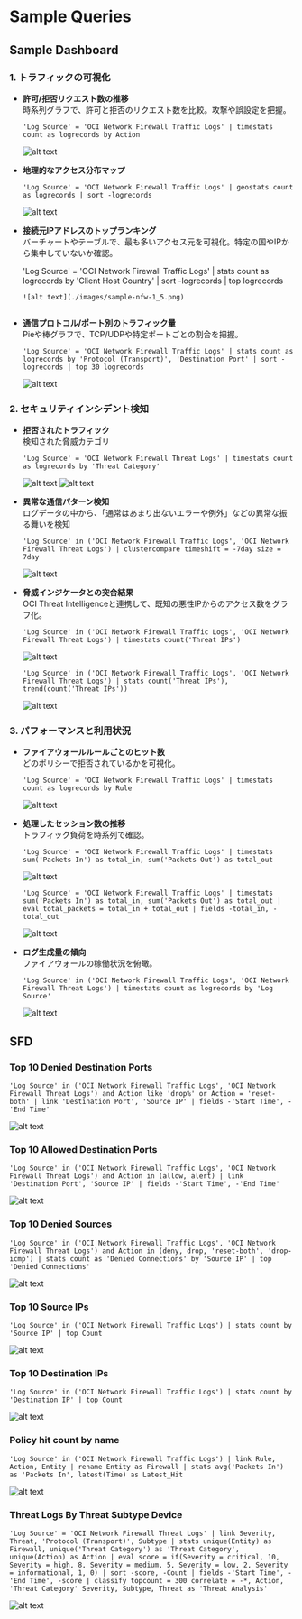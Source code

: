 # Sample Queries
## Sample Dashboard
### 1. トラフィックの可視化

- **許可/拒否リクエスト数の推移**  
    時系列グラフで、許可と拒否のリクエスト数を比較。攻撃や誤設定を把握。
    ```
    'Log Source' = 'OCI Network Firewall Traffic Logs' | timestats count as logrecords by Action
    ```
    ![alt text](./images/sample-nfw-1_1.png)


- **地理的なアクセス分布マップ**
    ```
    'Log Source' = 'OCI Network Firewall Traffic Logs' | geostats count as logrecords | sort -logrecords
    ```
    ![alt text](./images/sample-nfw-1_2.png)


- **接続元IPアドレスのトップランキング**  
    バーチャートやテーブルで、最も多いアクセス元を可視化。特定の国やIPから集中していないか確認。

    'Log Source' = 'OCI Network Firewall Traffic Logs' | stats count as logrecords by 'Client Host Country' | sort -logrecords | top logrecords
    ```
    ![alt text](./images/sample-nfw-1_5.png)


- **通信プロトコル/ポート別のトラフィック量**  
    Pieや棒グラフで、TCP/UDPや特定ポートごとの割合を把握。
    ```
    'Log Source' = 'OCI Network Firewall Traffic Logs' | stats count as logrecords by 'Protocol (Transport)', 'Destination Port' | sort -logrecords | top 30 logrecords
    ```
    ![alt text](./images/sample-nfw-1_6.png)



### 2. セキュリティインシデント検知

- **拒否されたトラフィック**  
    検知された脅威カテゴリ
    ```
    'Log Source' = 'OCI Network Firewall Threat Logs' | timestats count as logrecords by 'Threat Category'
    ```
    ![alt text](./images/sample-nfw-2_2.png)
    ![alt text](./images/sample-nfw-2_3.png)


- **異常な通信パターン検知**  
    ログデータの中から、「通常はあまり出ないエラーや例外」などの異常な振る舞いを検知
    ```
    'Log Source' in ('OCI Network Firewall Traffic Logs', 'OCI Network Firewall Threat Logs') | clustercompare timeshift = -7day size = 7day
    ```
    ![alt text](./images/sample-nfw-2_4.png)


- **脅威インジケータとの突合結果**  
    OCI Threat Intelligenceと連携して、既知の悪性IPからのアクセス数をグラフ化。
    ```
    'Log Source' in ('OCI Network Firewall Traffic Logs', 'OCI Network Firewall Threat Logs') | timestats count('Threat IPs')
    ```
    ![alt text](./images/sample-nfw-2_5.png)

    ```
    'Log Source' in ('OCI Network Firewall Traffic Logs', 'OCI Network Firewall Threat Logs') | stats count('Threat IPs'), trend(count('Threat IPs'))
    ```
    ![alt text](./images/sample-nfw-2_6.png)



### 3. パフォーマンスと利用状況

- **ファイアウォールルールごとのヒット数**  
    どのポリシーで拒否されているかを可視化。
    ```
    'Log Source' = 'OCI Network Firewall Traffic Logs' | timestats count as logrecords by Rule
    ```
    ![alt text](./images/sample-nfw-3_1.png)


- **処理したセッション数の推移**  
    トラフィック負荷を時系列で確認。
    ```
    'Log Source' = 'OCI Network Firewall Traffic Logs' | timestats sum('Packets In') as total_in, sum('Packets Out') as total_out
    ```
    ![alt text](./images/sample-nfw-3_2.png)

    ```
    'Log Source' = 'OCI Network Firewall Traffic Logs' | timestats sum('Packets In') as total_in, sum('Packets Out') as total_out | eval total_packets = total_in + total_out | fields -total_in, -total_out
    ```
    ![alt text](./images/sample-nfw-3_3.png)


- **ログ生成量の傾向**  
    ファイアウォールの稼働状況を俯瞰。
    ```
    'Log Source' in ('OCI Network Firewall Traffic Logs', 'OCI Network Firewall Threat Logs') | timestats count as logrecords by 'Log Source'
    ```

    ![alt text](./images/sample-nfw-3_4.png)



## SFD
### Top 10 Denied Destination Ports

```
'Log Source' in ('OCI Network Firewall Traffic Logs', 'OCI Network Firewall Threat Logs') and Action like 'drop%' or Action = 'reset-both' | link 'Destination Port', 'Source IP' | fields -'Start Time', -'End Time'
```

![alt text](./images/sfd-top10DeniedDestinationPorts.png)


### Top 10 Allowed Destination Ports
```
'Log Source' in ('OCI Network Firewall Traffic Logs', 'OCI Network Firewall Threat Logs') and Action in (allow, alert) | link 'Destination Port', 'Source IP' | fields -'Start Time', -'End Time'
```

![alt text](./images/sfd-top10AllowedDesticationPorts.png)


### Top 10 Denied Sources
```
'Log Source' in ('OCI Network Firewall Traffic Logs', 'OCI Network Firewall Threat Logs') and Action in (deny, drop, 'reset-both', 'drop-icmp') | stats count as 'Denied Connections' by 'Source IP' | top 'Denied Connections'
```

![alt text](./images/sfd-top10DeniedSources.png)


### Top 10 Source IPs
```
'Log Source' in ('OCI Network Firewall Traffic Logs') | stats count by 'Source IP' | top Count
```

![alt text](./images/sfd-top10SourceIps.png)


### Top 10 Destination IPs
```
'Log Source' in ('OCI Network Firewall Traffic Logs') | stats count by 'Destination IP' | top Count
```

![alt text](./images/sfd-top10DestinationIps.png)


### Policy hit count by name
```
'Log Source' in ('OCI Network Firewall Traffic Logs') | link Rule, Action, Entity | rename Entity as Firewall | stats avg('Packets In') as 'Packets In', latest(Time) as Latest_Hit
```
![alt text](./images/sfd-policyHitCountByName.png)


### Threat Logs By Threat Subtype Device
```
'Log Source' = 'OCI Network Firewall Threat Logs' | link Severity, Threat, 'Protocol (Transport)', Subtype | stats unique(Entity) as Firewall, unique('Threat Category') as 'Threat Category', unique(Action) as Action | eval score = if(Severity = critical, 10, Severity = high, 8, Severity = medium, 5, Severity = low, 2, Severity = informational, 1, 0) | sort -score, -Count | fields -'Start Time', -'End Time', -score | classify topcount = 300 correlate = -*, Action, 'Threat Category' Severity, Subtype, Threat as 'Threat Analysis'
```

![alt text](./images/sfd-threatLogsByThreatSubtypeDevice.png)

